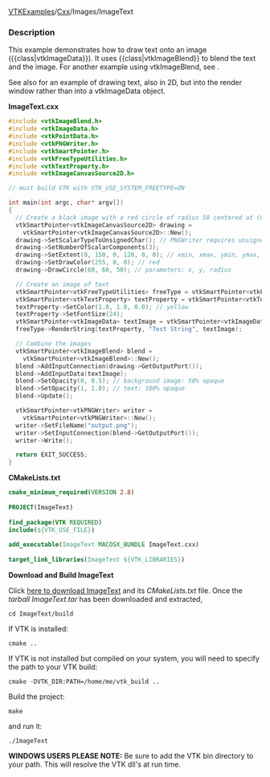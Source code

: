 [VTKExamples](/home/)/[Cxx](/Cxx)/Images/ImageText

### Description
This example demonstrates how to draw text onto an image ({{class|vtkImageData}}). It uses {{class|vtkImageBlend}} to blend the text and the image. For another example using vtkImageBlend, see []([../CombineImages]).

See also []([../../Visualization/DrawText]) for an example of drawing text, also in 2D, but into the render window rather than into a vtkImageData object.

**ImageText.cxx**
```c++
#include <vtkImageBlend.h>
#include <vtkImageData.h>
#include <vtkPointData.h>
#include <vtkPNGWriter.h>
#include <vtkSmartPointer.h>
#include <vtkFreeTypeUtilities.h>
#include <vtkTextProperty.h>
#include <vtkImageCanvasSource2D.h>

// must build VTK with VTK_USE_SYSTEM_FREETYPE=ON

int main(int argc, char* argv[])
{
  // Create a black image with a red circle of radius 50 centered at (60, 60)
  vtkSmartPointer<vtkImageCanvasSource2D> drawing =
    vtkSmartPointer<vtkImageCanvasSource2D>::New();
  drawing->SetScalarTypeToUnsignedChar(); // PNGWriter requires unsigned char (or unsigned short)
  drawing->SetNumberOfScalarComponents(3);
  drawing->SetExtent(0, 150, 0, 120, 0, 0); // xmin, xmax, ymin, ymax, zmin, zmax
  drawing->SetDrawColor(255, 0, 0); // red
  drawing->DrawCircle(60, 60, 50); // parameters: x, y, radius

  // Create an image of text
  vtkSmartPointer<vtkFreeTypeUtilities> freeType = vtkSmartPointer<vtkFreeTypeUtilities>::New();
  vtkSmartPointer<vtkTextProperty> textProperty = vtkSmartPointer<vtkTextProperty>::New();
  textProperty->SetColor(1.0, 1.0, 0.0); // yellow
  textProperty->SetFontSize(24);
  vtkSmartPointer<vtkImageData> textImage = vtkSmartPointer<vtkImageData>::New();
  freeType->RenderString(textProperty, "Test String", textImage);

  // Combine the images
  vtkSmartPointer<vtkImageBlend> blend =
    vtkSmartPointer<vtkImageBlend>::New();
  blend->AddInputConnection(drawing->GetOutputPort());
  blend->AddInputData(textImage);
  blend->SetOpacity(0, 0.5); // background image: 50% opaque
  blend->SetOpacity(1, 1.0); // text: 100% opaque
  blend->Update();

  vtkSmartPointer<vtkPNGWriter> writer =
    vtkSmartPointer<vtkPNGWriter>::New();
  writer->SetFileName("output.png");
  writer->SetInputConnection(blend->GetOutputPort());
  writer->Write();

  return EXIT_SUCCESS;
}
```
**CMakeLists.txt**
```cmake
cmake_minimum_required(VERSION 2.8)
 
PROJECT(ImageText)
 
find_package(VTK REQUIRED)
include(${VTK_USE_FILE})
 
add_executable(ImageText MACOSX_BUNDLE ImageText.cxx)
 
target_link_libraries(ImageText ${VTK_LIBRARIES})
```

**Download and Build ImageText**

Click [here to download ImageText](https://github.com/lorensen/VTKWikiExamplesTarballs/raw/master/ImageText.tar) and its *CMakeLists.txt* file.
Once the *tarball ImageText.tar* has been downloaded and extracted,
```
cd ImageText/build 
```
If VTK is installed:
```
cmake ..
```
If VTK is not installed but compiled on your system, you will need to specify the path to your VTK build:
```
cmake -DVTK_DIR:PATH=/home/me/vtk_build ..
```
Build the project:
```
make
```
and run it:
```
./ImageText
```
**WINDOWS USERS PLEASE NOTE:** Be sure to add the VTK bin directory to your path. This will resolve the VTK dll's at run time.

